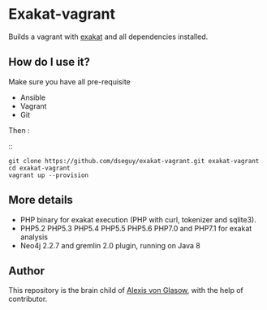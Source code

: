 Exakat-vagrant
==============

Builds a vagrant with [exakat](http://www.exakat.io/) and all dependencies installed.

How do I use it?
----------------

Make sure you have all pre-requisite

* Ansible
* Vagrant
* Git


Then :

::

    git clone https://github.com/dseguy/exakat-vagrant.git exakat-vagrant
    cd exakat-vagrant
    vagrant up --provision

More details
------------

* PHP binary for exakat execution (PHP with curl, tokenizer and sqlite3).
* PHP5.2 PHP5.3 PHP5.4 PHP5.5 PHP5.6 PHP7.0 and PHP7.1 for exakat analysis
* Neo4j 2.2.7 and gremlin 2.0 plugin, running on Java 8


Author
------

This repository is the brain child of [Alexis von Glasow](https://github.com/vonglasow), with the help of contributor.
